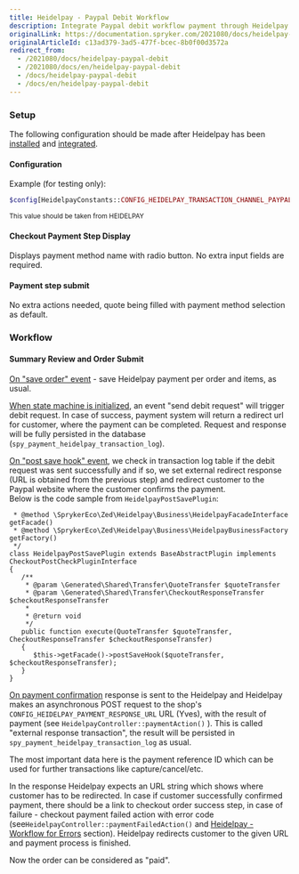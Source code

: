 ```yaml
---
title: Heidelpay - Paypal Debit Workflow
description: Integrate Paypal debit workflow payment through Heidelpay into the Spryker-based shop.
originalLink: https://documentation.spryker.com/2021080/docs/heidelpay-paypal-debit
originalArticleId: c13ad379-3ad5-477f-bcec-8b0f00d3572a
redirect_from:
  - /2021080/docs/heidelpay-paypal-debit
  - /2021080/docs/en/heidelpay-paypal-debit
  - /docs/heidelpay-paypal-debit
  - /docs/en/heidelpay-paypal-debit
---
```


### Setup

The following configuration should be made after Heidelpay has been [installed](/docs/scos/dev/technology-partners/{{page.version}}/payment-partners/heidelpay/heidelpay-installation.html) and [integrated](/docs/scos/dev/technology-partners/{{page.version}}/payment-partners/heidelpay/scos-integration/heidelpay-integration-into-scos.html).

#### Configuration

Example (for testing only):

```php
$config[HeidelpayConstants::CONFIG_HEIDELPAY_TRANSACTION_CHANNEL_PAYPAL] = '31HA07BC8142C5A171749A60D979B6E4';
```
<sub>This value should be taken from HEIDELPAY</sub>

#### Checkout Payment Step Display

Displays payment method name with radio button. No extra input fields are required.

#### Payment step submit

No extra actions needed, quote being filled with payment method selection as default.

### Workflow

#### Summary Review and Order Submit

<u>On "save order" event</u> - save Heidelpay payment
    per order and items, as usual.

<u>When state machine is initialized</u>, an event "send debit request" will trigger debit request. In case of success, payment system will return a redirect url for customer, where the payment can be completed. Request and response will be fully persisted in the database (`spy_payment_heidelpay_transaction_log`). 

<u>On "post save hook" event</u>, we check in transaction log table if the debit request was sent successfully and if so, we set external redirect response (URL is obtained from the previous step) and redirect customer to the Paypal website where the customer confirms the payment. <br>
Below is the code sample from `HeidelpayPostSavePlugin`:
```php/**
 * @method \SprykerEco\Zed\Heidelpay\Business\HeidelpayFacadeInterface getFacade()
 * @method \SprykerEco\Zed\Heidelpay\Business\HeidelpayBusinessFactory getFactory()
 */
class HeidelpayPostSavePlugin extends BaseAbstractPlugin implements CheckoutPostCheckPluginInterface
{
   /**
	* @param \Generated\Shared\Transfer\QuoteTransfer $quoteTransfer
	* @param \Generated\Shared\Transfer\CheckoutResponseTransfer $checkoutResponseTransfer
	*
	* @return void
	*/
   public function execute(QuoteTransfer $quoteTransfer, CheckoutResponseTransfer $checkoutResponseTransfer)
   {
	  $this->getFacade()->postSaveHook($quoteTransfer, $checkoutResponseTransfer);
   }
}
```
<u>On payment confirmation</u> response is sent to the Heidelpay and Heidelpay makes an asynchronous POST request to the shop's `CONFIG_HEIDELPAY_PAYMENT_RESPONSE_URL`
    URL (Yves), with the result of payment (see `HeidelpayController::paymentAction()` ). This is called "external response transaction", the result will be persisted in `spy_payment_heidelpay_transaction_log` as usual.

 The most important data here is the payment reference ID which can be used for further transactions like capture/cancel/etc. 

In the response Heidelpay expects an URL string which shows where customer has to be redirected. In case  if customer successfully confirmed payment, there should be a link to checkout order success step, in case of failure - checkout payment failed action with error code (see`HeidelpayController::paymentFailedAction()` and [Heidelpay - Workflow for Errors](/docs/scos/dev/technology-partners/{{page.version}}/payment-partners/heidelpay/technical-details-and-howtos/heidelpay-workflow-for-errors.html) section). Heidelpay redirects customer to the given URL and payment process is finished. 

Now the order can be considered as "paid".
